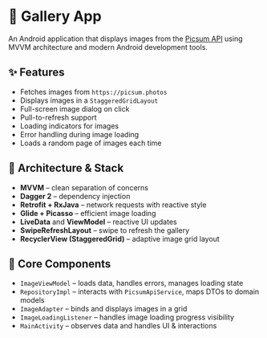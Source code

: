 # 📸 Gallery App

An Android application that displays images from the [Picsum API](https://picsum.photos/) using MVVM architecture and modern Android development tools.

## ✨ Features

- Fetches images from `https://picsum.photos`
- Displays images in a `StaggeredGridLayout`
- Full-screen image dialog on click
- Pull-to-refresh support
- Loading indicators for images
- Error handling during image loading
- Loads a random page of images each time

## 🧱 Architecture & Stack

- **MVVM** – clean separation of concerns
- **Dagger 2** – dependency injection
- **Retrofit + RxJava** – network requests with reactive style
- **Glide + Picasso** – efficient image loading
- **LiveData** and **ViewModel** – reactive UI updates
- **SwipeRefreshLayout** – swipe to refresh the gallery
- **RecyclerView (StaggeredGrid)** – adaptive image grid layout

## 🧠 Core Components

- `ImageViewModel` – loads data, handles errors, manages loading state
- `RepositoryImpl` – interacts with `PicsumApiService`, maps DTOs to domain models
- `ImageAdapter` – binds and displays images in a grid
- `ImageLoadingListener` – handles image loading progress visibility
- `MainActivity` – observes data and handles UI & interactions